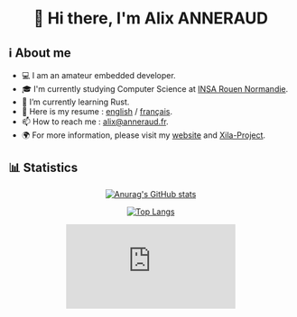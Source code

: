 <div align="center"><h1>
👋 Hi there, I'm Alix ANNERAUD
</h1></div>

## ℹ️ About me

- 💻 I am an amateur embedded developer.
- 🎓 I'm currently studying Computer Science at [INSA Rouen Normandie](https://www.insa-rouen.fr/).
- 🌱 I’m currently learning Rust.
- 📝 Here is my resume : [english](https://resume.alix.anneraud.fr/Resume.english.pdf) / [français](https://resume.alix.anneraud.fr/Resume.français.pdf).
- 📫 How to reach me : [alix@anneraud.fr](mailto:alix@anneraud.fr).
- 🌍 For more information, please visit my [website](https://alix.anneraud.fr/) and [Xila-Project](https://github.com/Xila-Project).

## 📊 Statistics

<center>

[![Anurag's GitHub stats](https://github-readme-stats.vercel.app/api?username=AlixANNERAUD)](https://github.com/anuraghazra/github-readme-stats)

[![Top Langs](https://github-readme-stats.vercel.app/api/top-langs/?username=AlixANNERAUD&hide=css&layout=compact&langs_count=10&size_weight=0.5&count_weight=0.5)](https://github.com/anuraghazra/github-readme-stats)

<figure>
    <embed src="https://wakatime.com/share/@alix_anneraud/5feb2198-4768-4d7e-99cc-bb77e83b124f.svg" />
</figure>

</center>
